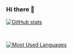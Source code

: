 ### Hi there 👋

[![GitHub stats](https://github-readme-stats.vercel.app/api?username=FellipePatrick&show_icons=true&theme=default&include_all_commits=true&count_private=true)](https://github.com/anuraghazra/github-readme-stats)

<br>


[![Most Used Languages](https://github-readme-stats.vercel.app/api/top-langs/?username=FellipePatrick&layout=compact&langs_count=17&theme=default)](https://github.com/anuraghazra/github-readme-stats)
